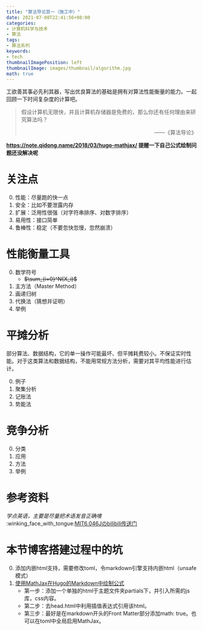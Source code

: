```yaml
---
title: "算法导论其一（施工中）"
date: 2021-07-08T22:41:56+08:00
categories:
- 计算机科学与技术
- 算法
tags:
- 算法系列
keywords:
- tech
thumbnailImagePosition: left
thumbnailImage: images/thumbnail/algorithm.jpg
math: true
---
```

工欲善其事必先利其器，写出优良算法的基础是拥有对算法性能衡量的能力。一起回顾一下时间复杂度的计算吧。
<!--more-->
> 假设计算机无限快，并且计算机存储器是免费的，那么你还有任何理由来研究算法吗？
> <p align="right">——《算法导论》</p>
**https://note.qidong.name/2018/03/hugo-mathjax/ 提醒一下自己公式绘制问题还没解决呢**
# 关注点
0. 性能：尽量跑的快一点
1. 安全：比如不要泄露内存
2. 扩展：泛用性很强（对字符串排序、对数字排序）
3. 易用性：接口简单
4. 鲁棒性：稳定（不要忽快忽慢，忽然崩溃）
# 性能衡量工具
0. 数学符号
    - ~~$\sum_{i=0}^N{X_i}$~~
1. 主方法（Master Method）
2. 画递归树
3. 代换法（猜想并证明）
4. 举例
# 平摊分析
部分算法、数据结构，它的单一操作可能最坏、但平摊耗费较小。不保证实时性能。对于这类算法和数据结构，不能用常规方法分析，需要对其平均性能进行估计。

0. 例子
1. 聚集分析
2. 记账法
3. 势能法
# 竞争分析
0. 分类
1. 应用
2. 方法
3. 举例
# 参考资料


*学点英语，主要是尽量把术语发音正确噢* :winking_face_with_tongue:<a href="https://www.bilibili.com/video/BV1Tb411M7FA?from=search&seid=3716615071312119347" target="_blank">MIT6.046Jのbilibili传送门</a>
# 本节博客搭建过程中的坑
0. 添加内嵌html支持，需要修改toml，令markdown引擎支持内嵌html（unsafe模式）
1. <a href="https://note.qidong.name/2018/03/hugo-mathjax/" target="_blank">使用MathJax在Hugo的Markdown中绘制公式</a>
    - 第一步：添加一个单独的html于主题文件夹partials下，并引入所需的js库，css内容。
    - 第二步：去head.html中利用插值表达式引用该html。
    - 第三步：最好是在markdown开头的Front Matter部分添加math: true。也可以在toml中全局启用MathJax。
